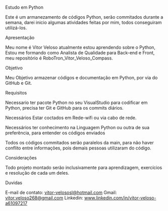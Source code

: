 Estudo em Python

Este é um armanezamento de códigos Python, serão commitados durante a semana, darei inicio algumas atividades feitas por mim, todos conseguiram utilizá-los.

Apresentação

Meu nome é Vitor Veloso atualmente estou aprendendo sobre o Python, Estou me formando como Analista de Qualidade para Back-end e Front, meu repositório é RoboTron_Vitor_Veloso_Compass.

Objetivo

Meu Objetivo armazenar códigos e documentação em Python, por via do GitHub e Git.

Requisitos

Necessario ter pacote Python no seu VisualStudio para codificar em Python, precisa ter Git e GitHub para os commits diários.

Necessários Estar coctados em Rede-wifi ou via cabo de rede.

Necessários ter conhecimento na Linguagem Python ou outra de sua preferência, para entender os códigos enviados

Todos os códigos commitados serão paralelos da main, para não haver conflito entre informações, pois demais pessoas utilizaram do código.

Considerações

Todo projeto montado serão inclusivamente para aprendizagem, exercícios e resolução de cada um deles.

Duvidas

E-mail de contato: vitor-velososl@hotmail.com Gmail: vitor.veloso268@gmail.com Linkedin: www.linkedin.com/in/vitor-veloso-a61097217
